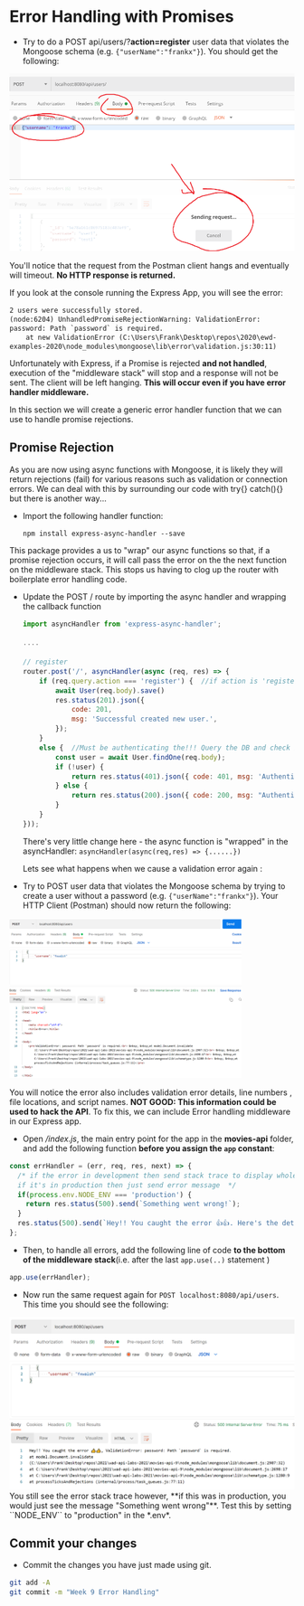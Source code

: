 # Error Handling with Promises

-  Try to do a POST api/users/?**action=register** user data that violates the Mongoose schema (e.g. ``{"userName":"frankx"}``). You should get the following:

<img src="./img/hang.png" alt="No Response" style="zoom:67%;" />

You'll notice that the request from the Postman client hangs and eventually will timeout. **No HTTP response is returned.** 

If you look at the console running the Express App, you will see the error: 

```
2 users were successfully stored.
(node:6204) UnhandledPromiseRejectionWarning: ValidationError: password: Path `password` is required.
    at new ValidationError (C:\Users\Frank\Desktop\repos\2020\ewd-examples-2020\node_modules\mongoose\lib\error\validation.js:30:11)
```

Unfortunately with Express, if a Promise is rejected **and not handled**, execution of the "middleware stack" will stop and a response will not be sent. The client will be left hanging. **This will occur even if you have error handler middleware.** 

In this section we will create a generic error handler function that we can use to handle promise rejections.



## Promise Rejection

As you are now using async functions with Mongoose, it is likely they will return rejections (fail) for various reasons such as validation or connection errors.  We can deal with this by surrounding our code with try{} catch(){} but there is another way...

+ Import the following  handler function:

  ~~~
  npm install express-async-handler --save
  ~~~

This package provides a  us to "wrap" our async functions  so that, if a promise rejection occurs, it will call pass the error on the the next function on the middleware stack. This stops us having to clog up the router with boilerplate error handling code.

+ Update the POST / route by importing the async handler and wrapping the callback function

  

  ~~~javascript
  import asyncHandler from 'express-async-handler';
  
  ....
  
  // register
  router.post('/', asyncHandler(async (req, res) => {
      if (req.query.action === 'register') {  //if action is 'register' then save to DB
          await User(req.body).save()
          res.status(201).json({
              code: 201,
              msg: 'Successful created new user.',
          });
      }
      else {  //Must be authenticating the!!! Query the DB and check if there's a match
          const user = await User.findOne(req.body);
          if (!user) {
              return res.status(401).json({ code: 401, msg: 'Authentication failed' })
          } else {
              return res.status(200).json({ code: 200, msg: "Authentication Successful", token: 'TEMPORARY_TOKEN' })
          }
      }
  }));
  
  ~~~
  
  
  
  There's very little change here - the async function is "wrapped" in the asyncHandler: `` asyncHandler(async(req,res) => {......})  ``
  
  Lets see what happens when we cause a validation error again :

-  Try to POST user data that violates the Mongoose schema by trying to create a user without a password  (e.g. ``{"userName":"frankx"}``). Your HTTP Client (Postman) should now return the following:  

<img src="./img/image-20211115113516902.png" alt="image-20211115113516902" style="zoom:40%;" />

You will notice the error also includes validation error details, line numbers , file locations, and script names. **NOT GOOD: This information could be used to hack the API**.  To fix this, we can include Error handling middleware in our Express app.

- Open */index.js*, the main entry point for the app in the **movies-api** folder, and add the following function **before you assign the ``app`` constant**:  
```javascript
const errHandler = (err, req, res, next) => {
  /* if the error in development then send stack trace to display whole error,
  if it's in production then just send error message  */
  if(process.env.NODE_ENV === 'production') {
    return res.status(500).send(`Something went wrong!`);
  }
  res.status(500).send(`Hey!! You caught the error 👍👍. Here's the details: ${err.stack} `);
};
```

- Then, to handle all errors, add the following line of code **to the bottom of the middleware stack**(i.e. after the last ``app.use(..)`` statement )
```javascript
app.use(errHandler);
```
- Now run the same request again for ``POST localhost:8080/api/users``. This time you should see the following:  
<img src="./img/image-20211115114322072.png" alt="image-20211115114322072" style="zoom:50%;" />  
You still see the error stack trace however, **if this was in production, you would just see the message "Something went wrong"**. Test this by setting ``NODE_ENV`` to "production" in the *.env*.

## Commit your changes

- Commit the changes you have just made using git.

~~~bash
git add -A
git commit -m "Week 9 Error Handling"
~~~